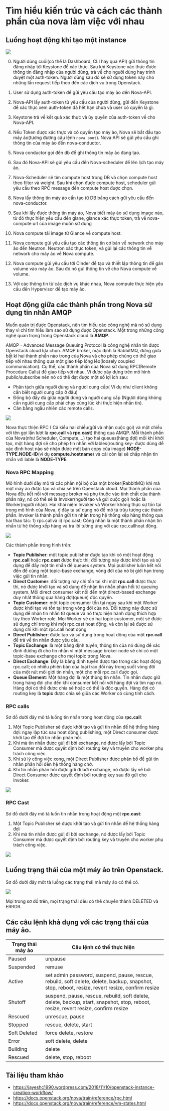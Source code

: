 # Tìm hiểu kiến trúc và cách các thành phần của nova làm việc với nhau


## Luồng hoạt động khi tạo một instance

![](https://i.imgur.com/cget6dZ.png)

0. Người dùng cuối(có thể là Dashboard, CLI hay qua API) gửi thông tin đăng nhập tới Keystone để xác thực.
Sau khi Keystone xác thực được thông tin đăng nhập của người dùng, trả về cho người dùng hay trình duyệt một auth-token. Người dùng sau đó sẽ sử dụng token này cho những lần request tiếp theo đến các dịch vụ trong Openstack.
1. User sử dụng auth-token để gửi yêu cầu tạo máy ảo đến Nova-API.
2. Nova-API lấy auth-token từ yêu cầu của người dùng, gửi đến Keystone để xác thực xem auth-token đã hết hạn chưa và user có quyền là gì.
3. Keystone trả về kết quả xác thực và ủy quyền của auth-token về cho Nova-API. 
4. Nếu Token được xác thực và có quyền tạo máy ảo, Nova sẽ bắt đầu tạo máy ảo(tương đương câu lệnh `nova boot`). Nova API sẽ gửi yêu cầu ghi thông tin của máy ảo đến nova-conductor.
5. Nova conductor gọi đến db để ghi thông tin máy ảo đang tạo.
6. Sau đó Nova-API sẽ gửi yêu cầu đến Nova-scheduler để lên lịch tạo máy ảo.
7. Nova-Scheduler sẽ tìm compute host trong DB và chọn compute host theo filter và weight. Sau khi chọn được compute host, scheduler gửi yêu cầu theo RPC message đến compute host được chọn.

8. Nova lấy thông tin máy ảo cần tạo từ DB bằng cách gửi yêu cầu đến nova-conductor.
9. Sau khi lấy được thông tin máy ảo, Nova biết máy ảo sử dụng image nào, từ đó thực hiện yêu cầu đến glane, glance xác thực token, trả về nova-compute url của image muốn sử dụng
10. Nova compute tải image từ Glance về compute host.
11. Nova compute gửi yêu cầu tạo các thông tin cơ bản về network cho máy ảo đến Neutron. Neutron xác thực token, và gửi lại các thông tin vể network cho máy ảo về Nova compute.
12. Nova compute gửi yêu cầu tới Cinder để tạo và thiết lập thông tin để gán volume vào máy ảo.  Sau đó nó gửi thông tin về cho Nova compute về volume.
13. Với các thông tin từ các dịch vụ khác nhau, Nova compute thực hiện yêu cầu đến Hypervisor để tạo máy ảo.


## Hoạt động giữa các thành phần trong Nova sử dụng tin nhắn AMQP

Muốn quản trị được Openstack, nên tìm hiểu các công nghệ mà nó sử dụng thay vì chỉ tìm hiểu làm sao sử dụng được Openstack. Một trong những công nghệ quan trọng trong Openstack cloud là **AMQP**.

AMQP - Advanced Message Queuing Protocol là công nghệ nhắn tin được Openstack cloud lựa chọn. AMQP broker, mặc định là RabbitMQ, đứng giữa bất kì hai thành phần nào trong của Nova và cho phép chúng có thể giao tiếp với nhau thông qua một giao tiếp lỏng lẻo(loosely coupled communication). Cụ thể, các thành phần của Nova sử dụng RPC(Remote Procedure Calls) để giao tiếp với nhau. Vì được xây dựng trên mô hình public/subscribe nên nó có thể đạt được một số lợi ích sau:
- Phân tách giữa người dùng và người cung cấp( Ví dụ như client không cần biết người cung cấp ở đâu)
- Đồng bộ đầy đủ giữa người dùng và người cung cấp (Người dùng không cần người cung cấp phải chạy cùng lúc khi thực hiện nhắn tin).
- Cân bằng ngẫu nhiên các remote calls.

![](https://i.imgur.com/AzxOd4d.png)

Nova thực thiện RPC ( Cả kiểu hai chiều(gửi và nhận cuộc gọi) và một chiều với tên gọi lần lượt là **rpc.call** và **rpc.cast**) thông qua AMQP. Mỗi thành phần của Nova(như Scheduler, Compute,...) tạo hai queues(hàng đợi) mỗi khi khởi tạo, một hàng đợi sẽ cho phép tin nhắn với lables(routing key- được dùng để xác định host nào sẽ nhận được một bản copy của image) **NODE-TYPE.NODE-ID**(ví dụ **compute.hostname**) và cái còn lại sẽ chấp nhận tin nhắn với lable là **NODE-TYPE**.

### Nova RPC Mapping
Mô hình dưới đây mô tả các phần nội bộ của một broker(RabbitMQ) khi mà một máy ảo được tạo và chia sẻ trên Openstack cloud. Mọi thành phần của Nova đều kết nối với message broker và phụ thuộc vào tính chất của thành phần này, nó có thể sẽ là Invoker(người tạo và gửi cuộc gọi) hoặc là Worker(người nhận). Hai khái niệm Invoker và Worker không thực sự tồn tại trong mô hình của Nova, ở đây ta sử dụng nó để mô tả trừu tượng các thành phần. Invoker là thành phần gửi tin nhắn trong hệ thống xếp hàng thông qua hai thao tác: 1) rpc.callvà ii) rpc.cast; Công nhân là một thành phần nhận tin nhắn từ hệ thống xếp hàng và trả lời tương ứng với các rpc.callhoạt động.

![](https://i.imgur.com/Agyg7sd.png)

Các thành phần trong hình trên:
- **Topic Publisher**: một topic publisher được tạo khi có một hoạt động **rpc.call** hoặc **rpc.cast** được thực thi; đối tượng này được khởi tạo và sử dụng để đẩy một tin nhắn đế queues system. Mọi publisher luôn kết nối đến đế cùng một topic-base exchange; vòng đời của nó bị giới hạn trong việc gửi tin nhắn.
- **Direct Customer**: đối tượng này chỉ tồn tại khi một **rpc.call** được thực thi, nó được khởi tạo và sử dụng để nhận tin nhắn phản hồi từ queuing system. Mỗi direct consumer kết nối đến một direct-based exchange duy nhất thông qua hàng đợi(queue) độc quyền.
- **Topic Customer**: một topic consumer tồn tại ngay sau khi một Worker được khởi tạo và tồn tại trong vòng đời của nó. Đối tượng này được sử dụng để nhận tin nhắn từ queue và nó thực hiện hành động thích hợp tùy theo Worker role. Mọi Worker sẽ có hai topic customer, một sẽ được sử dụng chỉ trong khi một rpc.cast hoạt động, và còn lại sẽ được sử dụng chỉ khi một rpc.call hoạt đọng
- **Direct Publisher**: được tạo và sử dụng trong hoạt dộng của một **rpc.call** để trả về tin nhắn được yêu cầu.
- **Topic Exchange**: là một bảng định tuyến, thông tin của nó dùng để xác định đường đi cho tin nhắn vì một message broker node sẽ chỉ có một topic-base exchange cho mọi topic trong Nova.
- **Direct Exchange**: Đây là bảng định tuyến được tạo trong các hoạt động rpc.call; có nhiều phiên bản của loại trao đổi này trong suốt vòng đời của một nút môi giới tin nhắn, một cho mỗi rpc.call được gọi.
- **Queue Element**: Một hàng đợi là một thùng tin nhắn. Tin nhắn được giữ trong hàng đợi cho đến khi consumer kết nối với hàng đợi và tìm nạp nó. Hàng đợi có thể được chia sẻ hoặc có thể là độc quyền. Hàng đợi có routing key là **topic** được chia sẻ giữa các Worker có cùng tính cách.

### RPC calls

Sơ đồ dưới đây mô tả luồng tin nhắn trong hoạt động của **rpc.call**:
1. Một Topic Publisher sẽ được khởi tạo và gửi tin nhắn đế hệ thống hàng đợi: ngay lập tức sau hoạt động publishing, một Direct consumer được khởi tạo để đợi tin nhắn phản hồi.
2. Khi mà tin nhắn được gửi đi bởi exchange, nó được lấy bởi Topic Consumer mà được quyết định bởi routing key và truyền cho worker phụ trách công việc.
3. Khi sử lý công việc xong, một Direct Publisher được phân bổ để gửi tin nhắn phản hồi đến hệ thống hàng chờ.
4. Khi tin nhắn phản hồi được gửi đi bởi exchange, nó được lấy về bởi Direct Consumer được quyết định bởi routing key sau đó gửi cho Invoker.

![](https://i.imgur.com/nNErnoJ.png)


### RPC Cast

Sơ đồ dưới đây mô tả luồn tin nhắn trong hoạt động một **rpc.cast**:
1. Một Topic Publisher sẽ được khởi tạo và gửi tin nhắn đế hệ thống hàng đợi
2. Khi mà tin nhắn được gửi đi bởi exchange, nó được lấy bởi Topic Consumer mà được quyết định bởi routing key và truyền cho worker phụ trách công việc.

![](https://i.imgur.com/z62VcG2.png)



## Luồng trạng thái của một máy ảo trên Openstack.
Sơ đồ dưới đây môt tả luồng các trạng thái mà máy ảo có thể có.

![](https://i.imgur.com/Xjd7Tgy.png)

Mọi trong sơ đồ trên, mọi trạng thái đều có thể chuyển thành DELETED và ERROR.

## Các câu lệnh khả dụng với các trạng thái của máy ảo.
|Trạng thái máy ảo | Câu lệnh có thể thực hiện |
|------------------|---------------------------|
| Paused | unpause|
| Suspended | remuse |
| Active | set admin password, suspend, pause, rescue, rebuild, soft delete, delete, backup, snapshot, stop, reboot, resize, revert resize, confirm resize |
| Shutoff | suspend, pause, rescue, rebuild, soft delete, delete, backup, start, snapshot, stop, reboot, resize, revert resize, confirm resize |
| Rescued | unrescue, pause |
| Stopped | rescue, delete, start | 
| Soft Deleted | force delete, restore |
| Error | soft delete, delete | 
| Building | delete |
| Rescued | delete, stop, reboot |


## Tài liệu tham khảo
- https://jayeshc1990.wordpress.com/2018/11/10/openstack-instance-creation-workflow/
- https://docs.openstack.org/nova/train/reference/rpc.html
- https://docs.openstack.org/nova/train/reference/vm-states.html